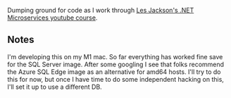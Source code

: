 Dumping ground for code as I work through [Les Jackson's .NET Microservices youtube course](https://www.youtube.com/watch?v=DgVjEo3OGBI).

## Notes
I'm developing this on my M1 mac. So far everything has worked fine save for the SQL Server image. After some googling
I see that folks recommend the Azure SQL Edge image as an alternative for amd64 hosts. I'll try to do this for now, but
once I have time to do some independent hacking on this, I'll set it up to use a different DB.

